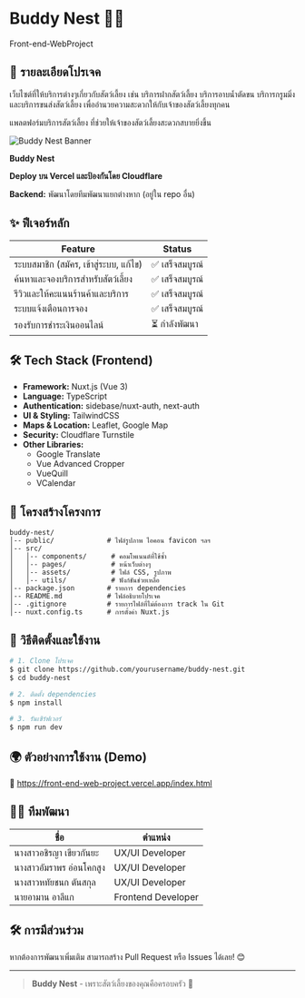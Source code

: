 # Buddy Nest 🐶🐱
Front-end-WebProject

## 📌 รายละเอียดโปรเจค

เว็บไซต์ที่ให้บริการต่างๆเกี่ยวกับสัตว์เลี้ยง เช่น บริการฝากสัตว์เลี้ยง บริการอาบน้ำตัดขน บริการกรูมมิ่ง และบริการขนส่งสัตว์เลี้ยง เพื่ออำนวยความสะดวกให้กับเจ้าของสัตว์เลี้ยงทุกคน

แพลตฟอร์มบริการสัตว์เลี้ยง ที่ช่วยให้เจ้าของสัตว์เลี้ยงสะดวกสบายยิ่งขึ้น

![Buddy Nest Banner](https://via.placeholder.com/1200x400?text=Buddy+Nest)


**Buddy Nest** 

**Deploy บน Vercel และป้องกันโดย Cloudflare**

**Backend:** พัฒนาโดยทีมพัฒนาแยกต่างหาก (อยู่ใน repo อื่น)

## ✨ ฟีเจอร์หลัก
| Feature | Status |
|----------|---------|
| ระบบสมาชิก (สมัคร, เข้าสู่ระบบ, แก้ไข) | ✅ เสร็จสมบูรณ์ |
| ค้นหาและจองบริการสำหรับสัตว์เลี้ยง | ✅ เสร็จสมบูรณ์ |
| รีวิวและให้คะแนนร้านค้าและบริการ | ✅ เสร็จสมบูรณ์ |
| ระบบแจ้งเตือนการจอง | ✅ เสร็จสมบูรณ์ |
| รองรับการชำระเงินออนไลน์ | ⏳ กำลังพัฒนา |

## 🛠 Tech Stack (Frontend)
- **Framework:** Nuxt.js (Vue 3)
- **Language:** TypeScript
- **Authentication:** sidebase/nuxt-auth, next-auth
- **UI & Styling:** TailwindCSS
- **Maps & Location:** Leaflet, Google Map
- **Security:** Cloudflare Turnstile
- **Other Libraries:**
  - Google Translate
  - Vue Advanced Cropper
  - VueQuill
  - VCalendar

## 📂 โครงสร้างโครงการ
```
buddy-nest/
│-- public/             # ไฟล์รูปภาพ ไอคอน favicon ฯลฯ
│-- src/
│   │-- components/      # คอมโพเนนต์ที่ใช้ซ้ำ
│   │-- pages/           # หน้าเว็บต่างๆ
│   │-- assets/          # ไฟล์ CSS, รูปภาพ
│   │-- utils/           # ฟังก์ชันช่วยเหลือ
│-- package.json        # รายการ dependencies
│-- README.md           # ไฟล์อธิบายโปรเจค
│-- .gitignore          # รายการไฟล์ที่ไม่ต้องการ track ใน Git
│-- nuxt.config.ts      # การตั้งค่า Nuxt.js
```

## 📖 วิธีติดตั้งและใช้งาน
```bash
# 1. Clone โปรเจค
$ git clone https://github.com/yourusername/buddy-nest.git
$ cd buddy-nest

# 2. ติดตั้ง dependencies
$ npm install

# 3. รันเซิร์ฟเวอร์
$ npm run dev
```

## 🌍 ตัวอย่างการใช้งาน (Demo)
🔗 https://front-end-web-project.vercel.app/index.html

## 👨‍💻 ทีมพัฒนา
| ชื่อ | ตำแหน่ง |
|------|----------|
| นางสาวอชิรญา เขียวกันยะ | UX/UI Developer |
| นางสาวอัมราพร อ่อนโคกสูง | UX/UI Developer |
| นางสาวหทัยชนก ตันสกุล | UX/UI Developer |
| นายอามาน อาลีแก | Frontend Developer |


## 🛠 การมีส่วนร่วม
หากต้องการพัฒนาเพิ่มเติม สามารถสร้าง Pull Request หรือ Issues ได้เลย! 😊

---

> **Buddy Nest** - เพราะสัตว์เลี้ยงของคุณคือครอบครัว 🐾
